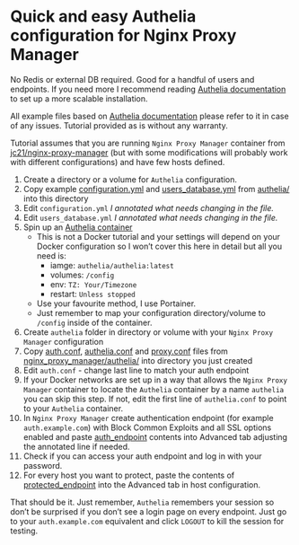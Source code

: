 # Quick and easy Authelia configuration for Nginx Proxy Manager
No Redis or external DB required. Good for a handful of users and endpoints. If you need more I recommend reading [Authelia documentation](https://www.authelia.com/docs/) to set up a more scalable installation. 

All example files based on [Authelia documentation](https://www.authelia.com/docs/) please refer to it in case of any issues. 
Tutorial provided as is without any warranty.

Tutorial assumes that you are running `Nginx Proxy Manager` container from [jc21/nginx-proxy-manager](https://hub.docker.com/r/jc21/nginx-proxy-manager) (but with some modifications will probably work with different configurations) and have few hosts defined. 

1. Create a directory or a volume for `Authelia` configuration.
2. Copy example [configuration.yml](authelia/configuration.yml) and [users_database.yml](authelia/users_database.yml) from [authelia/](authelia/) into this directory
3. Edit `configuration.yml` *I annotated what needs changing in the file.*
4. Edit `users_database.yml` *I annotated what needs changing in the file.*
5. Spin up an [Authelia container](https://hub.docker.com/r/authelia/authelia) 
   - This is not a Docker tutorial and your settings will depend on your Docker configuration so I won’t cover this here in detail but all you need is:
     - iamge: `authelia/authelia:latest`
     - volumes: `/config`
     - env: `TZ: Your/Timezone`
     - restart: `Unless stopped`
   - Use your favourite method, I use Portainer.
   - Just remember to map your configuration directory/volume to `/config` inside of the container.
6. Create `authelia` folder in directory or volume with your `Nginx Proxy Manager` configuration
7. Copy [auth.conf](nginx_proxy_manager/authelia/auth.conf), [authelia.conf](nginx_proxy_manager/authelia/authelia.conf) and [proxy.conf](nginx_proxy_manager/authelia/proxy.conf) files from [nginx_proxy_manager/authelia/](nginx_proxy_manager/authelia/) into directory you just created
8. Edit `auth.conf` - change last line to match your auth endpoint
9. If your Docker networks are set up in a way that allows the `Nginx Proxy Manager` container to locate the `Authelia` container by a name `authelia` you can skip this step. If not, edit the first line of `authelia.conf` to point to your `Authelia` container. 
10. In `Nginx Proxy Manager` create authentication endpoint (for example `auth.example.com`) with Block Common Exploits and all SSL options enabled and paste [auth_endpoint](nginx_proxy_manager/auth_endpoint) contents into Advanced tab adjusting the annotated line if needed.
11. Check if you can access your auth endpoint and log in with your password.
12. For every host you want to protect, paste the contents of [protected_endpoint](nginx_proxy_manager/protected_endpoint) into the Advanced tab in host configuration.

That should be it. Just remember, `Authelia` remembers your session so don’t be surprised if you don’t see a login page on every endpoint. Just go to your `auth.example.com` equivalent and click `LOGOUT` to kill the session for testing. 
